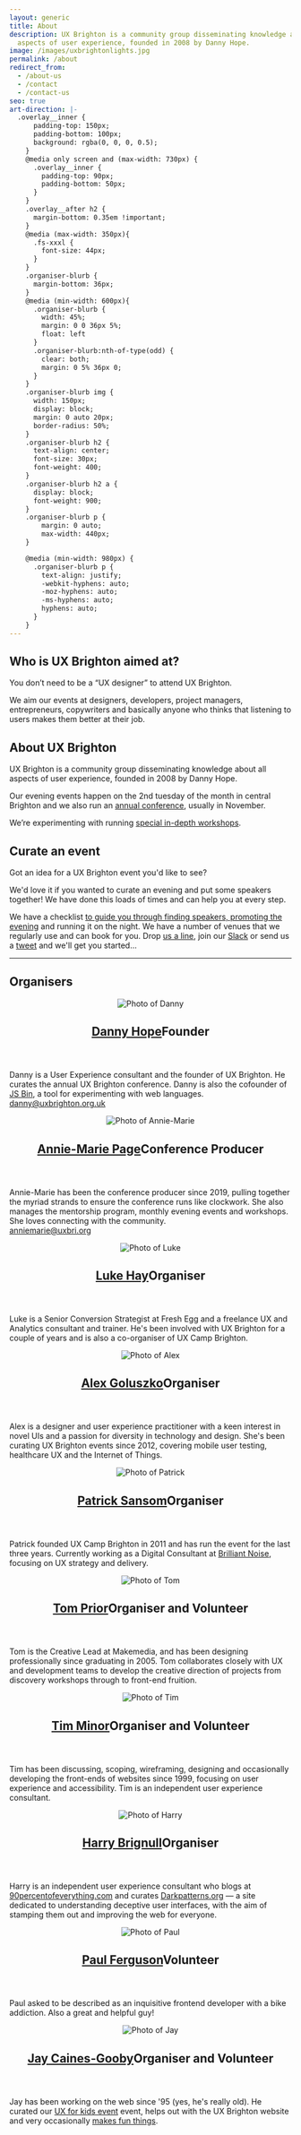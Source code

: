 ```yaml
---
layout: generic
title: About
description: UX Brighton is a community group disseminating knowledge about all
  aspects of user experience, founded in 2008 by Danny Hope.
image: /images/uxbrightonlights.jpg
permalink: /about
redirect_from:
  - /about-us
  - /contact
  - /contact-us
seo: true
art-direction: |-
  .overlay__inner {
      padding-top: 150px;
      padding-bottom: 100px;
      background: rgba(0, 0, 0, 0.5);
    }
    @media only screen and (max-width: 730px) {
      .overlay__inner {
        padding-top: 90px;
        padding-bottom: 50px;
      }
    }
    .overlay__after h2 {
      margin-bottom: 0.35em !important;
    }
    @media (max-width: 350px){
      .fs-xxxl {
        font-size: 44px;
      }
    }
    .organiser-blurb {
      margin-bottom: 36px;
    }
    @media (min-width: 600px){
      .organiser-blurb {
        width: 45%;
        margin: 0 0 36px 5%;
        float: left
      }
      .organiser-blurb:nth-of-type(odd) {
        clear: both;
        margin: 0 5% 36px 0;
      }
    }
    .organiser-blurb img {
      width: 150px;
      display: block;
      margin: 0 auto 20px;
      border-radius: 50%;
    }
    .organiser-blurb h2 {
      text-align: center;
      font-size: 30px;
      font-weight: 400;
    }
    .organiser-blurb h2 a {
      display: block;
      font-weight: 900;
    }
    .organiser-blurb p {
        margin: 0 auto;
        max-width: 440px;
    }

    @media (min-width: 980px) {
      .organiser-blurb p {
        text-align: justify;
        -webkit-hyphens: auto;
        -moz-hyphens: auto;
        -ms-hyphens: auto;
        hyphens: auto;
      }
    }
---
```

<div class="event-detail">
  <div class="row mt0">
    <div class="u2of3-over-m gutter-right left-over-m">
      <h2 class="h1">Who is UX Brighton aimed at?</h2>
      <p class="standfirst">You don’t need to be a “UX designer” to attend UX Brighton.</p>
      <p>We aim our events at designers, developers, project managers, entrepreneurs, copywriters and basically anyone who thinks that listening to users makes them better at their job.</p>
      <h2 class="h1 mt4">About UX Brighton</h2>
      <p class="standfirst">UX Brighton is a community group disseminating knowledge about all aspects of user experience, founded in 2008 by Danny Hope.</p>
      <p>Our evening events happen on the 2nd tuesday of the month in central Brighton and we also run an <a href="/">annual conference</a>, usually in November.</p>
      <p>We’re experimenting with running <a href="/2018/top-tasks-workshop-with-gerry-mcgovern">special in-depth workshops</a>.</p>
    </div>
    <div class="u1of3-over-m gutter-left left-over-m">
      <h2 id="curate">Curate an event</h2>
      <p class="standfirst">Got an idea for a UX Brighton event you'd like to see?</p>
      <p>We'd love it if you wanted to curate an evening and put some speakers together! We have done this loads of times and can help you at every step.</p>
      <p>We have a checklist <a href="https://docs.google.com/document/d/1YOR97eyhMgL8EZswrOtx5nR6ye0JpZoX_-1GfAjLVlE/">to guide you through finding speakers, promoting the evening</a> and running it on the night. We have a number of venues that we regularly use and can book for you. Drop <a href="mailto:anniemarie@uxbri.org">us a line</a>, join our <a href="https://slack.uxbrighton.org.uk">Slack</a> or send us a <a href="https://twitter.com/uxbri">tweet</a> and we'll get you started...</p>
    </div>
  </div>
  <hr class="mv5 clearfix">
  <h2 class="h1">Organisers</h2>
  <div class="content-main-about clearfix">
    <article class="organiser-blurb" id="danny">
      <header>
        <img alt="Photo of Danny" src="/images/team/danny.jpg">
        <h2><a href="https://twitter.com/yandle">Danny Hope</a>Founder</h2>
      </header>
      <p>Danny is a User Experience consultant and the founder of UX Brighton. He curates the annual UX Brighton conference. Danny is also the cofounder of <a href="http://jsbin.com">JS Bin</a>, a tool for experimenting with web languages. <br><a href="mailto:danny@uxbrighton.org.uk">danny@uxbrighton.org.uk</a></p>
    </article>
    <article class="organiser-blurb" id="amp">
      <header>
        <img alt="Photo of Annie-Marie" src="/images/team/annie-marie.jpg">
        <h2><a href="https://www.linkedin.com/in/a-mpage/">Annie-Marie Page</a>Conference Producer</h2>
      </header>
      <p>Annie-Marie has been the conference producer since 2019, pulling together the myriad strands to ensure the conference runs like clockwork. She also manages the mentorship program, monthly evening events and workshops. She loves connecting with the community. <br><a href="mailto:anniemarie@uxbri.org">anniemarie@uxbri.org</a></p>
    </article>
    <article class="organiser-blurb" id="luke">
      <header>
        <img alt="Photo of Luke" src="/images/team/luke.jpg">
        <h2><a href="https://www.twitter.com/hayluke">Luke Hay</a>Organiser</h2>
      </header>
      <p>Luke is a Senior Conversion Strategist at Fresh Egg and a freelance UX and Analytics consultant and trainer. He's been involved with UX Brighton for a couple of years and is also a co-organiser of UX Camp Brighton.</p>
    </article>
    <article class="organiser-blurb" id="alex">
      <header>
        <img alt="Photo of Alex" src="/images/team/alex.jpg">
        <h2><a href="https://www.twitter.com/alexandtheweb">Alex Goluszko</a>Organiser</h2>
      </header>
      <p>Alex is a designer and user experience practitioner with a keen interest in novel UIs and a passion for diversity in technology and design. She's been curating UX Brighton events since 2012, covering mobile user testing, healthcare UX and the Internet of Things.</p>
    </article>
    <article class="organiser-blurb" id="patrick">
      <header>
        <img alt="Photo of Patrick" src="/images/team/patrick.jpg">
        <h2><a href="https://twitter.com/Patrick_Sansom">Patrick Sansom</a>Organiser</h2>
      </header>
      <p>Patrick founded UX Camp Brighton in 2011 and has run the event for the last three years. Currently working as a Digital Consultant at <a href="http://brilliantnoise.com/">Brilliant Noise</a>, focusing on UX strategy and delivery.</p>
    </article>
    <article class="organiser-blurb" id="tom">
      <header>
        <img alt="Photo of Tom" src="/images/team/tom.jpg">
        <h2><a href="https://www.twitter.com/tomprior">Tom Prior</a>Organiser and Volunteer</h2>
      </header>
      <p>Tom is the Creative Lead at Makemedia, and has been designing professionally since graduating in 2005. Tom collaborates closely with UX and development teams to develop the creative direction of projects from discovery workshops through to front-end fruition.</p>
    </article>
    <article class="organiser-blurb" id="tim">
      <header>
        <img alt="Photo of Tim" src="/images/team/tim.jpg">
        <h2><a href="https://www.twitter.com/timminor">Tim Minor</a>Organiser and Volunteer</h2>
      </header>
      <p>Tim has been discussing, scoping, wireframing, designing and occasionally developing the front-ends of websites since 1999, focusing on user experience and accessibility. Tim is an independent user experience consultant.</p>
    </article>
    <article class="organiser-blurb" id="harry">
      <header>
        <img alt="Photo of Harry" src="/images/team/harry.png">
        <h2><a href="https://www.twitter.com/harrybr">Harry Brignull</a>Organiser</h2>
      </header>
      <p>Harry is an independent user experience consultant who blogs at <a href="https://90percentofeverything.com/">90percentofeverything.com</a> and curates <a href="https://www.deceptive.design/">Darkpatterns.org</a> — a site dedicated to understanding deceptive user interfaces, with the aim of stamping them out and improving the web for everyone.</p>
    </article>
    <article class="organiser-blurb" id="paul">
      <header>
        <img alt="Photo of Paul" src="/images/team/paul.jpg">
        <h2><a href="https://www.twitter.com/paullferguson">Paul Ferguson</a>Volunteer</h2>
      </header>
      <p>Paul asked to be described as an inquisitive frontend developer with a bike addiction. Also a great and helpful guy!</p>
    </article>
    <article class="organiser-blurb" id="jay">
      <header>
        <img alt="Photo of Jay" src="/images/team/jay-caines-gooby.jpeg">
        <h2><a href="https://www.twitter.com/jaygooby">Jay Caines-Gooby</a>Organiser and Volunteer</h2>
      </header>
      <p>Jay has been working on the web since '95 (yes, he's really old). He curated our <a href="https://uxbrighton.org.uk/UX-for-kids/">UX for kids event</a> event, helps out with the UX Brighton website and very occasionally <a href="https://vimeo.com/11753010">makes fun things</a>.</p>
    </article>
  </div>
  <!-- content-main-about -->
</div>